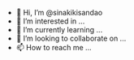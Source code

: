 - 👋 Hi, I’m @sinakikisandao
- 👀 I’m interested in ...
- 🌱 I’m currently learning ...
- 💞️ I’m looking to collaborate on ...
- 📫 How to reach me ...

<!---
sinakikisandao/sinakikisandao is a ✨ special ✨ repository because its `README.md` (this file) appears on your GitHub profile.
You can click the Preview link to take a look at your changes.
--->
